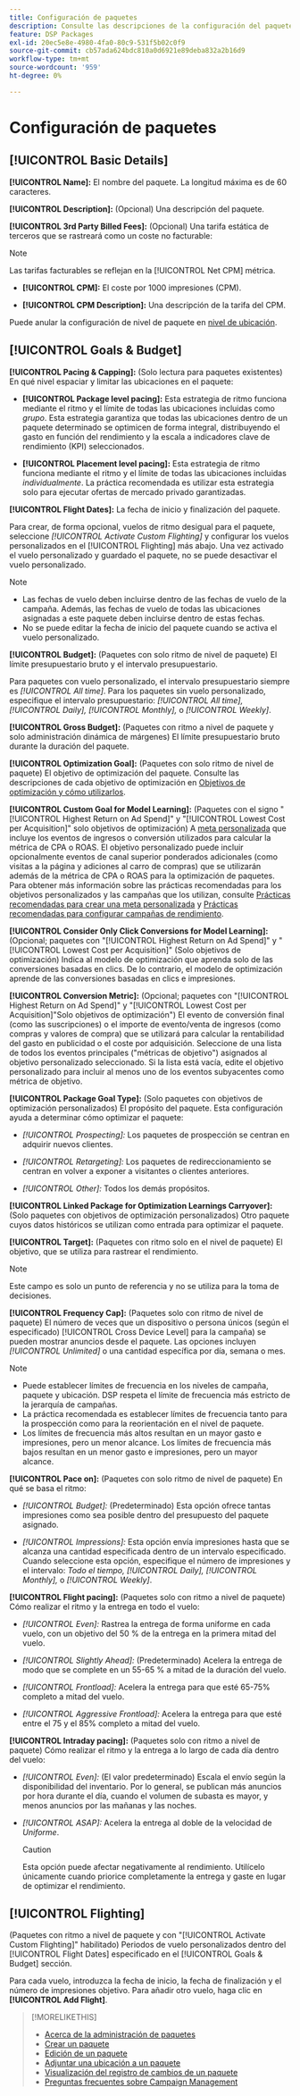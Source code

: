 ```yaml
---
title: Configuración de paquetes
description: Consulte las descripciones de la configuración del paquete disponible.
feature: DSP Packages
exl-id: 20ec5e8e-4980-4fa0-80c9-531f5b02c0f9
source-git-commit: cb57ada624bdc810a0d6921e89deba832a2b16d9
workflow-type: tm+mt
source-wordcount: '959'
ht-degree: 0%

---
```


# Configuración de paquetes

## [!UICONTROL Basic Details]

**[!UICONTROL Name]:** El nombre del paquete. La longitud máxima es de 60 caracteres.

**[!UICONTROL Description]:** (Opcional) Una descripción del paquete.

**[!UICONTROL 3rd Party Billed Fees]:** (Opcional) Una tarifa estática de terceros que se rastreará como un coste no facturable:

>[!NOTE]
>
>Las tarifas facturables se reflejan en la [!UICONTROL Net CPM] métrica.
>
* **[!UICONTROL CPM]:** El coste por 1000 impresiones (CPM).

* **[!UICONTROL CPM Description]:** Una descripción de la tarifa del CPM.

Puede anular la configuración de nivel de paquete en [nivel de ubicación](/help/dsp/campaign-management/placements/placement-settings.md).

## [!UICONTROL Goals & Budget]

**[!UICONTROL Pacing & Capping]:** (Solo lectura para paquetes existentes) En qué nivel espaciar y limitar las ubicaciones en el paquete:

* **[!UICONTROL Package level pacing]:** Esta estrategia de ritmo funciona mediante el ritmo y el límite de todas las ubicaciones incluidas como *grupo*. Esta estrategia garantiza que todas las ubicaciones dentro de un paquete determinado se optimicen de forma integral, distribuyendo el gasto en función del rendimiento y la escala a indicadores clave de rendimiento (KPI) seleccionados.

* **[!UICONTROL Placement level pacing]:**  Esta estrategia de ritmo funciona mediante el ritmo y el límite de todas las ubicaciones incluidas *individualmente*. La práctica recomendada es utilizar esta estrategia solo para ejecutar ofertas de mercado privado garantizadas.

**[!UICONTROL Flight Dates]:** La fecha de inicio y finalización del paquete.

Para crear, de forma opcional, vuelos de ritmo desigual para el paquete, seleccione *[!UICONTROL *Activate Custom Flighting]** y configurar los vuelos personalizados en el [!UICONTROL Flighting] más abajo. Una vez activado el vuelo personalizado y guardado el paquete, no se puede desactivar el vuelo personalizado.

>[!NOTE]
>
>* Las fechas de vuelo deben incluirse dentro de las fechas de vuelo de la campaña. Además, las fechas de vuelo de todas las ubicaciones asignadas a este paquete deben incluirse dentro de estas fechas.
> * No se puede editar la fecha de inicio del paquete cuando se activa el vuelo personalizado.

**[!UICONTROL Budget]:** (Paquetes con solo ritmo de nivel de paquete) El límite presupuestario bruto y el intervalo presupuestario.

Para paquetes con vuelo personalizado, el intervalo presupuestario siempre es *[!UICONTROL All time]*. Para los paquetes sin vuelo personalizado, especifique el intervalo presupuestario: *[!UICONTROL All time],* *[!UICONTROL Daily],* *[!UICONTROL Monthly],* o *[!UICONTROL Weekly]*.

**[!UICONTROL Gross Budget]:** (Paquetes con ritmo a nivel de paquete y solo administración dinámica de márgenes) El límite presupuestario bruto durante la duración del paquete.

**[!UICONTROL Optimization Goal]:** (Paquetes con solo ritmo de nivel de paquete) El objetivo de optimización del paquete. Consulte las descripciones de cada objetivo de optimización en [Objetivos de optimización y cómo utilizarlos](/help/dsp/optimization/optimization-goals.md).

**[!UICONTROL Custom Goal for Model Learning]:** (Paquetes con el signo &quot;[!UICONTROL Highest Return on Ad Spend]&quot; y &quot;[!UICONTROL Lowest Cost per Acquisition]&quot; solo objetivos de optimización) A [meta personalizada](/help/dsp/optimization/custom-goal-about.md) que incluye los eventos de ingresos o conversión utilizados para calcular la métrica de CPA o ROAS. El objetivo personalizado puede incluir opcionalmente eventos de canal superior ponderados adicionales (como visitas a la página y adiciones al carro de compras) que se utilizarán además de la métrica de CPA o ROAS para la optimización de paquetes. Para obtener más información sobre las prácticas recomendadas para los objetivos personalizados y las campañas que los utilizan, consulte  [Prácticas recomendadas para crear una meta personalizada](/help/dsp/optimization/custom-goal-best-practices.md) y [Prácticas recomendadas para configurar campañas de rendimiento](/help/dsp/optimization/campaign-best-practices-performance.md).

**[!UICONTROL Consider Only Click Conversions for Model Learning]:** (Opcional; paquetes con &quot;[!UICONTROL Highest Return on Ad Spend]&quot; y &quot;[!UICONTROL Lowest Cost per Acquisition]&quot; (Solo objetivos de optimización) Indica al modelo de optimización que aprenda solo de las conversiones basadas en clics. De lo contrario, el modelo de optimización aprende de las conversiones basadas en clics e impresiones.

**[!UICONTROL Conversion Metric]:** (Opcional; paquetes con &quot;[!UICONTROL Highest Return on Ad Spend]&quot; y &quot;[!UICONTROL Lowest Cost per Acquisition]&quot;Solo objetivos de optimización&quot;) El evento de conversión final (como las suscripciones) o el importe de evento/venta de ingresos (como compras y valores de compra) que se utilizará para calcular la rentabilidad del gasto en publicidad o el coste por adquisición. Seleccione de una lista de todos los eventos principales (&quot;métricas de objetivo&quot;) asignados al objetivo personalizado seleccionado. Si la lista está vacía, edite el objetivo personalizado para incluir al menos uno de los eventos subyacentes como métrica de objetivo.

**[!UICONTROL Package Goal Type]:** (Solo paquetes con objetivos de optimización personalizados) El propósito del paquete. Esta configuración ayuda a determinar cómo optimizar el paquete:

* *[!UICONTROL Prospecting]:* Los paquetes de prospección se centran en adquirir nuevos clientes.

* *[!UICONTROL Retargeting]:* Los paquetes de redireccionamiento se centran en volver a exponer a visitantes o clientes anteriores.

* *[!UICONTROL Other]:* Todos los demás propósitos.

**[!UICONTROL Linked Package for Optimization Learnings Carryover]:** (Solo paquetes con objetivos de optimización personalizados) Otro paquete cuyos datos históricos se utilizan como entrada para optimizar el paquete.

**[!UICONTROL Target]:** (Paquetes con ritmo solo en el nivel de paquete) El objetivo, que se utiliza para rastrear el rendimiento.

>[!NOTE]
>
>Este campo es solo un punto de referencia y no se utiliza para la toma de decisiones.

**[!UICONTROL Frequency Cap]:** (Paquetes solo con ritmo de nivel de paquete) El número de veces que un dispositivo o persona únicos (según el especificado) [!UICONTROL Cross Device Level] para la campaña) se pueden mostrar anuncios desde el paquete. Las opciones incluyen *[!UICONTROL Unlimited]* o una cantidad específica por día, semana o mes.

>[!NOTE]
>
>* Puede establecer límites de frecuencia en los niveles de campaña, paquete y ubicación. DSP respeta el límite de frecuencia más estricto de la jerarquía de campañas.
>* La práctica recomendada es establecer límites de frecuencia tanto para la prospección como para la reorientación en el nivel de paquete.
> * Los límites de frecuencia más altos resultan en un mayor gasto e impresiones, pero un menor alcance. Los límites de frecuencia más bajos resultan en un menor gasto e impresiones, pero un mayor alcance.

**[!UICONTROL Pace on]:** (Paquetes con solo ritmo de nivel de paquete) En qué se basa el ritmo:

* *[!UICONTROL Budget]:* (Predeterminado) Esta opción ofrece tantas impresiones como sea posible dentro del presupuesto del paquete asignado.

* *[!UICONTROL Impressions]:* Esta opción envía impresiones hasta que se alcanza una cantidad especificada dentro de un intervalo especificado. Cuando seleccione esta opción, especifique el número de impresiones y el intervalo: *Todo el tiempo,* *[!UICONTROL Daily],* *[!UICONTROL Monthly],* o *[!UICONTROL Weekly]*.

**[!UICONTROL Flight pacing]:** (Paquetes solo con ritmo a nivel de paquete) Cómo realizar el ritmo y la entrega en todo el vuelo:

* *[!UICONTROL Even]:* Rastrea la entrega de forma uniforme en cada vuelo, con un objetivo del 50 % de la entrega en la primera mitad del vuelo.

* *[!UICONTROL Slightly Ahead]:* (Predeterminado) Acelera la entrega de modo que se complete en un 55-65 % a mitad de la duración del vuelo.

* *[!UICONTROL Frontload]:* Acelera la entrega para que esté 65-75% completo a mitad del vuelo.

* *[!UICONTROL Aggressive Frontload]:* Acelera la entrega para que esté entre el 75 y el 85% completo a mitad del vuelo.

**[!UICONTROL Intraday pacing]:** (Paquetes solo con ritmo a nivel de paquete) Cómo realizar el ritmo y la entrega a lo largo de cada día dentro del vuelo:

* *[!UICONTROL Even]:* (El valor predeterminado) Escala el envío según la disponibilidad del inventario. Por lo general, se publican más anuncios por hora durante el día, cuando el volumen de subasta es mayor, y menos anuncios por las mañanas y las noches.

* *[!UICONTROL ASAP]:* Acelera la entrega al doble de la velocidad de *Uniforme*.

  >[!CAUTION]
  >
  >Esta opción puede afectar negativamente al rendimiento. Utilícelo únicamente cuando priorice completamente la entrega y gaste en lugar de optimizar el rendimiento.

## [!UICONTROL Flighting]

(Paquetes con ritmo a nivel de paquete y con &quot;[!UICONTROL Activate Custom Flighting]&quot; habilitado) Periodos de vuelo personalizados dentro del [!UICONTROL Flight Dates] especificado en el [!UICONTROL Goals & Budget] sección.

Para cada vuelo, introduzca la fecha de inicio, la fecha de finalización y el número de impresiones objetivo. Para añadir otro vuelo, haga clic en **[!UICONTROL Add Flight]**.

>[!MORELIKETHIS]
>
>* [Acerca de la administración de paquetes](package-about.md)
>* [Crear un paquete](package-create.md)
>* [Edición de un paquete](package-edit.md)
>* [Adjuntar una ubicación a un paquete](package-attach-placement.md)
>* [Visualización del registro de cambios de un paquete](package-change-log.md)
>* [Preguntas frecuentes sobre Campaign Management](/help/dsp/campaign-management/faq-campaign-management.md)
